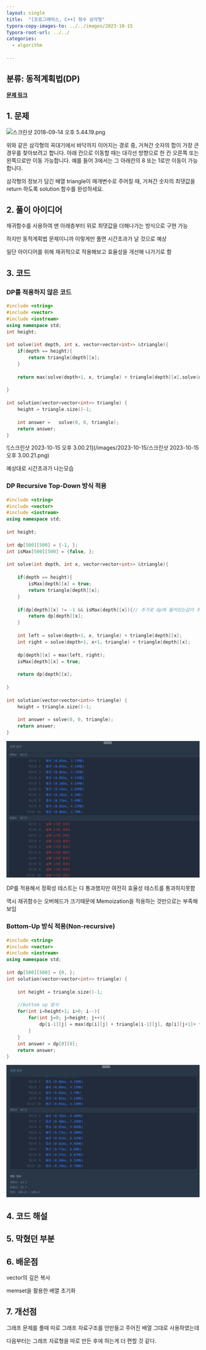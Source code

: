 ```yaml
---
layout: single
title:  "[프로그래머스, C++] 정수 삼각형"
typora-copy-images-to: ../../images/2023-10-15
Typora-root-url: ../../
categories: 
  - algorithm

---
```


## 분류: 동적계획법(DP)

**[문제 링크]( https://school.programmers.co.kr/learn/courses/30/lessons/43105)**





## 1. 문제

![스크린샷 2018-09-14 오후 5.44.19.png](https://grepp-programmers.s3.amazonaws.com/files/production/97ec02cc39/296a0863-a418-431d-9e8c-e57f7a9722ac.png)

위와 같은 삼각형의 꼭대기에서 바닥까지 이어지는 경로 중, 거쳐간 숫자의 합이 가장 큰 경우를 찾아보려고 합니다. 아래 칸으로 이동할 때는 대각선 방향으로 한 칸 오른쪽 또는 왼쪽으로만 이동 가능합니다. 예를 들어 3에서는 그 아래칸의 8 또는 1로만 이동이 가능합니다.

삼각형의 정보가 담긴 배열 triangle이 매개변수로 주어질 때, 거쳐간 숫자의 최댓값을 return 하도록 solution 함수를 완성하세요.



## 2. 풀이 아이디어

재귀함수를 사용하여 맨 아래층부터 위로 최댓값을 더해나가는 방식으로 구현 가능

하지만 동적계획법 문제이니까 이렇게만 풀면 시간초과가 날 것으로 예상

일단 아이디어를 위해 재귀적으로 적용해보고 효율성을 개선해 나가기로 함



## 3. 코드

### DP를 적용하지 않은 코드


```c++
#include <string>
#include <vector>
#include <iostream>
using namespace std;
int height;

int solve(int depth, int x, vector<vector<int>> &triangle){
    if(depth == height){
        return triangle[depth][x];
    }  
    
    return max(solve(depth+1, x, triangle) + triangle[depth][x],solve(depth+1, x+1, triangle) + triangle[depth][x]);
    
}

int solution(vector<vector<int>> triangle) {
    height = triangle.size()-1;
    
    int answer =   solve(0, 0, triangle);
    return answer;
}

```

![스크린샷 2023-10-15 오후 3.00.21](/images/2023-10-15/스크린샷 2023-10-15 오후 3.00.21.png)

예상대로 시간초과가 나는모습



### DP Recursive Top-Down 방식 적용

```c++
#include <string>
#include <vector>
#include <iostream>
using namespace std;

int height;

int dp[500][500] = {-1, };
int isMax[500][500] = {false, };

int solve(int depth, int x, vector<vector<int>> &triangle){

    if(depth == height){
        isMax[depth][x] = true;
        return triangle[depth][x];
    } 
    
    if(dp[depth][x] != -1 && isMax[depth][x]){// 추가로 dp에 들어있는값이 최대값이라는 조건 필요
        return dp[depth][x];
    }
    
    int left = solve(depth+1, x, triangle) + triangle[depth][x];
    int right = solve(depth+1, x+1, triangle) + triangle[depth][x];
    
    dp[depth][x] = max(left, right);
    isMax[depth][x] = true;

    return dp[depth][x];
    
}

int solution(vector<vector<int>> triangle) {
    height = triangle.size()-1;
    
    int answer = solve(0, 0, triangle);
    return answer;
}
```

![image-20231015155245097](/images/2023-10-15/image-20231015155245097.png)

DP를 적용해서 정확성 테스트는 다 통과했지만 여전히 효율성 테스트를 통과하지못함

역시 재귀함수는 오버헤드가 크기때문에 Memoization을 적용하는 것만으로는 부족해보임



### Bottom-Up 방식 적용(Non-recursive)

```c++
#include <string>
#include <vector>
#include <iostream>
using namespace std;

int dp[500][500] = {0, };
int solution(vector<vector<int>> triangle) {

    int height = triangle.size()-1;

    //bottom up 방식
    for(int i=height+1; i>0; i--){
        for(int j=0; j<height; j++){
            dp[i-1][j] = max(dp[i][j] + triangle[i-1][j], dp[i][j+1]+ triangle[i-1][j]);
        }
    }
    int answer = dp[0][0];
    return answer;
}
```

![image-20231015162207118](/images/2023-10-15/image-20231015162207118.png)


## 4. 코드 해설







## 5. 막혔던 부분





## 6. 배운점

vector의 깊은 복사

memset을 활용한 배열 초기화



## 7. 개선점

그래프 문제를 풀때 따로 그래프 자료구조를 안만들고 주어진 배열 그대로 사용하였는데

다음부터는 그래프 자료형을 따로 만든 후에 하는게 더 편할 것 같다.











